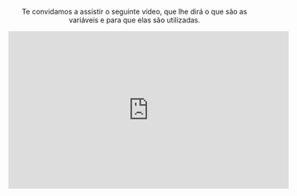 <div style="text-align:center;"> 

<p>Te convidamos a assistir o seguinte vídeo, que lhe dirá o que são as variáveis ​​e para que elas são utilizadas.</p>

<iframe width="560" height="315" src="https://www.youtube.com/embed/-eUiw-k-luY" frameborder="0" allow="autoplay; encrypted-media" allowfullscreen></iframe>


</div>

